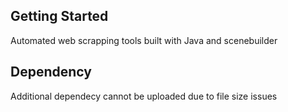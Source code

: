 ## Getting Started

Automated web scrapping tools built with Java and scenebuilder

## Dependency

Additional dependecy cannot be uploaded due to file size issues